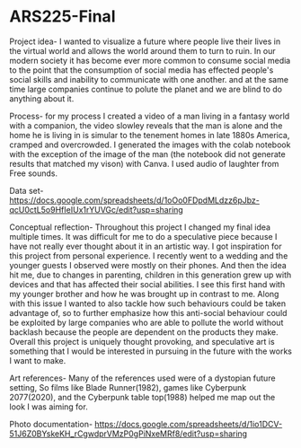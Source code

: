# ARS225-Final

Project idea- I wanted to visualize a future where people live their lives in the virtual world and allows the world around them to turn to ruin. In our modern society it has become ever more common to consume social media to the point that the consumption of social media has effected people's social skills and inability to communicate with one another. and at the same time large companies continue to polute the planet and we are blind to do anything about it.

Process- for my process I created a video of a man living in a fantasy world with a companion, the video slowley reveals that the man is alone and the home he is living in is simular to the tenement homes in late 1880s America, cramped and overcrowded. I generated the images with the colab notebook with the exception of the image of the man (the notebook did not generate results that matched my vison) with Canva. I used audio of laughter from Free sounds.

Data set- https://docs.google.com/spreadsheets/d/1oOo0FDpdMLdzz6pJbz-qcU0ctL5o9HfIeIUx1rYUVGc/edit?usp=sharing 

Conceptual reflection- Throughout this project I changed my final idea multiple times. It was difficult for me to do a speculative piece because I have not really ever thought about it in an artistic way. I got inspiration for this project from personal experience. I recently went to a wedding and the younger guests I observed were mostly on their phones. And then the idea hit me, due to changes in parenting, children in this generation grew up with devices and that has affected their social abilities. I see this first hand with my younger brother and how he was brought up in contrast to me. Along with this issue I wanted to also tackle how such behaviours could be taken advantage of, so to further emphasize how this anti-social behaviour could be exploited by large companies who are able to pollute the world without backlash because the people are dependent on the products they make. Overall this project is uniquely thought provoking, and speculative art is something that I would be interested in pursuing in the future with the works I want to make.

Art references- Many of the references used were of a dystopian future setting, So films like Blade Runner(1982), games like Cyberpunk 2077(2020), and the Cyberpunk table top(1988) helped me map out the look I was aiming for. 

Photo documentation- https://docs.google.com/spreadsheets/d/1io1DCV-51J6Z0BYskeKH_rCgwdprVMzP0gPiNxeMRf8/edit?usp=sharing 
